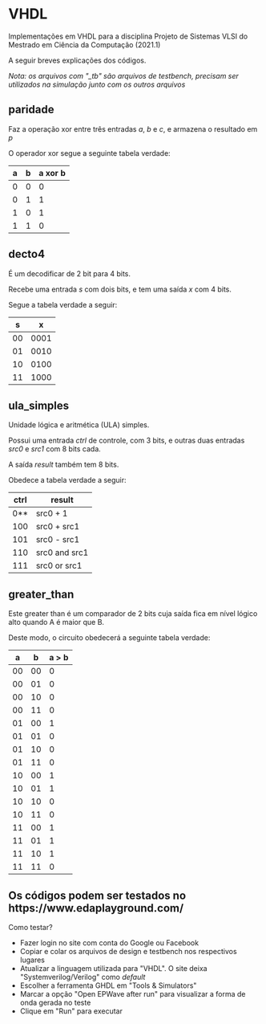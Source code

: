 # VHDL
Implementações em VHDL para a disciplina Projeto de Sistemas VLSI do Mestrado em Ciência da Computação (2021.1)

A seguir breves explicações dos códigos.

*Nota: os arquivos com "_tb" são arquivos de testbench, precisam ser utilizados na simulação junto com os outros arquivos* 

<h2> paridade </h2>

Faz a operação xor entre três entradas *a*, *b* e *c*, e armazena o resultado em *p*

O operador xor segue a seguinte tabela verdade:

| a | b  | a xor b |
| ------ | -------- | ------- |
| 0 | 0 | 0 |
| 0 | 1 | 1 |
| 1 | 0 | 1 |
| 1 | 1 | 0 |

<h2> decto4 </h2>

É um decodificar de 2 bit para 4 bits.

Recebe uma entrada *s* com dois bits, e tem uma saída *x* com 4 bits.

Segue a tabela verdade a seguir:

| s | x  |
| ------------------- | ------------------- |
| 00 | 0001 |
| 01 | 0010 |
| 10 | 0100 |
| 11 | 1000 |

<h2> ula_simples </h2>
  
Unidade lógica e aritmética (ULA) simples.

Possui uma entrada *ctrl* de controle, com 3 bits, e outras duas entradas *src0* e *src1* com 8 bits cada.

A saída *result* também tem 8 bits.

Obedece a tabela verdade a seguir:

| ctrl | result  |
| ------------------- | ------------------- |
| 0** | src0 + 1 |
| 100 | src0 + src1 |
| 101 | src0 - src1 |
| 110 | src0 and src1 |
| 111 | src0 or src1 |

<h2> greater_than </h2>
Este greater than é um comparador de 2 bits cuja saída fica em nível lógico alto quando A é maior que B.

Deste modo, o circuito obedecerá a seguinte tabela verdade: 

| a | b  | a > b |
| ------ | -------- | ------- |
| 00 | 00 | 0 |
| 00 | 01 | 0 |
| 00 | 10 | 0 |
| 00 | 11 | 0 |
| 01 | 00 | 1 |
| 01 | 01 | 0 |
| 01 | 10 | 0 |
| 01 | 11 | 0 |
| 10 | 00 | 1 |
| 10 | 01 | 1 |
| 10 | 10 | 0 |
| 10 | 11 | 0 |
| 11 | 00 | 1 |
| 11 | 01 | 1 |
| 11 | 10 | 1 |
| 11 | 11 | 0 |



<h2> Os códigos podem ser testados no https://www.edaplayground.com/ </h2>
  
  Como testar?
  
  - Fazer login no site com conta do Google ou Facebook
  - Copiar e colar os arquivos de design e testbench nos respectivos lugares
  - Atualizar a linguagem utilizada para "VHDL". O site deixa "Systemverilog/Verilog" como *default*
  - Escolher a ferramenta GHDL em "Tools & Simulators"
  - Marcar a opção "Open EPWave after run" para visualizar a forma de onda gerada no teste
  - Clique em "Run" para executar
